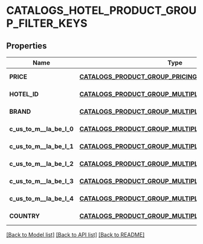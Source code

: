 # CATALOGS_HOTEL_PRODUCT_GROUP_FILTER_KEYS

## Properties
Name | Type | Description | Notes
------------ | ------------- | ------------- | -------------
**PRICE** | [**CATALOGS_PRODUCT_GROUP_PRICING_CURRENCY_CRITERIA**](catalogs_product_group_pricing_currency_criteria.md) |  | [default to null]
**HOTEL_ID** | [**CATALOGS_PRODUCT_GROUP_MULTIPLE_STRING_CRITERIA**](.md) |  | [default to null]
**BRAND** | [**CATALOGS_PRODUCT_GROUP_MULTIPLE_STRING_CRITERIA**](.md) |  | [default to null]
**c_us_to_m__la_be_l_0** | [**CATALOGS_PRODUCT_GROUP_MULTIPLE_STRING_CRITERIA**](.md) |  | [default to null]
**c_us_to_m__la_be_l_1** | [**CATALOGS_PRODUCT_GROUP_MULTIPLE_STRING_CRITERIA**](.md) |  | [default to null]
**c_us_to_m__la_be_l_2** | [**CATALOGS_PRODUCT_GROUP_MULTIPLE_STRING_CRITERIA**](.md) |  | [default to null]
**c_us_to_m__la_be_l_3** | [**CATALOGS_PRODUCT_GROUP_MULTIPLE_STRING_CRITERIA**](.md) |  | [default to null]
**c_us_to_m__la_be_l_4** | [**CATALOGS_PRODUCT_GROUP_MULTIPLE_STRING_CRITERIA**](.md) |  | [default to null]
**COUNTRY** | [**CATALOGS_PRODUCT_GROUP_MULTIPLE_COUNTRIES_CRITERIA**](.md) |  | [default to null]

[[Back to Model list]](../README.md#documentation-for-models) [[Back to API list]](../README.md#documentation-for-api-endpoints) [[Back to README]](../README.md)


